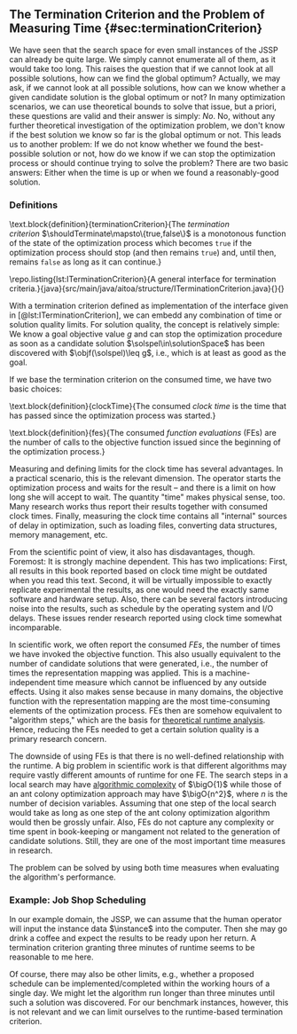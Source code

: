 ## The Termination Criterion and the Problem of Measuring Time {#sec:terminationCriterion}

We have seen that the search space for even small instances of the JSSP can already be quite large.
We simply cannot enumerate all of them, as it would take too long.
This raises the question that if we cannot look at all possible solutions, how can we find the global optimum?
Actually, we may ask, if we cannot look at all possible solutions, how can we know whether a given candidate solution is the global optimum or not?
In many optimization scenarios, we can use theoretical bounds to solve that issue, but a priori, these questions are valid and their answer is simply: *No*.
No, without any further theoretical investigation of the optimization problem, we don't know if the best solution we know so far is the global optimum or not.
This leads us to another problem:
If we do not know whether we found the best-possible solution or not, how do we know if we can stop the optimization process or should continue trying to solve the problem?
There are two basic answers:
Either when the time is up or when we found a reasonably-good solution.

### Definitions

\text.block{definition}{terminationCriterion}{The *termination criterion*&nbsp;$\shouldTerminate\mapsto\{true,false\}$ is a monotonous function of the state of the optimization process which becomes `true` if the optimization process should stop (and then remains `true`) and, until then, remains `false` as long as it can continue.}

\repo.listing{lst:ITerminationCriterion}{A general interface for termination criteria.}{java}{src/main/java/aitoa/structure/ITerminationCriterion.java}{}{}

With a termination criterion defined as implementation of the interface given in [@lst:ITerminationCriterion], we can embedd any combination of time or solution quality limits.
For solution quality, the concept is relatively simple:
We know a goal objective value&nbsp;$g$ and can stop the optimization procedure as soon as a candidate solution&nbsp;$\solspel\in\solutionSpace$ has been discovered with $\objf(\solspel)\leq g$, i.e., which is at least as good as the goal.

If we base the termination criterion on the consumed time, we have two basic choices:

\text.block{definition}{clockTime}{The consumed *clock time* is the time that has passed since the optimization process was started.}

\text.block{definition}{fes}{The consumed *function evaluations*&nbsp;(FEs) are the number of calls to the objective function issued since the beginning of the optimization process.}

Measuring and defining limits for the clock time has several advantages.
In a practical scenario, this is the relevant dimension.
The operator starts the optimization process and waits for the result &ndash; and there is a limit on how long she will accept to wait.
The quantity "time" makes physical sense, too.
Many research works thus report their results together with consumed clock times.
Finally, measuring the clock time contains all "internal" sources of delay in optimization, such as loading files, converting data structures, memory management, etc.

From the scientific point of view, it also has disdavantages, though.
Foremost: It is strongly machine dependent.
This has two implications:
First, all results in this book reported based on clock time might be outdated when you read this text.
Second, it will be virtually impossible to exactly replicate experimental the results, as one would need the exactly same software and hardware setup.
Also, there can be several factors introducing noise into the results, such as schedule by the operating system and I/O delays.
These issues render research reported using clock time somewhat incomparable.

In scientific work, we often report the consumed *FEs*, the number of times we have invoked the objective function.
This also usually equivalent to the number of candidate solutions that were generated, i.e., the number of times the representation mapping was applied.
This is a machine-independent time measure which cannot be influenced by any outside effects.
Using it also makes sense because in many domains, the objective function with the representation mapping are the most time-consuming elements of the optimization process.
FEs then are somehow equivalent to "algorithm steps," which are the basis for [theoretical runtime analysis](http://en.wikipedia.org/wiki/Analysis_of_algorithms).
Hence, reducing the FEs needed to get a certain solution quality is a primary research concern.

The downside of using FEs is that there is no well-defined relationship with the runtime.
A big problem in scientific work is that different algorithms may require vastly different amounts of runtime for one FE.
The search steps in a local search may have [algorithmic complexity](http://en.wikipedia.org/wiki/Analysis_of_algorithms#Orders_of_growth) of $\bigO{1}$ while those of an ant colony optimization approach may have $\bigO{n^2}$, where $n$ is the number of decision variables.
Assuming that one step of the local search would take as long as one step of the ant colony optimization algorithm would then be grossly unfair.
Also, FEs do not capture any complexity or time spent in book-keeping or mangament not related to the generation of candidate solutions.
Still, they are one of the most important time measures in research.

The problem can be solved by using both time measures when evaluating the algorithm's performance.

### Example: Job Shop Scheduling

In our example domain, the JSSP, we can assume that the human operator will input the instance data&nbsp;$\instance$ into the computer.
Then she may go drink a coffee and expect the results to be ready upon her return.
A termination criterion granting three minutes of runtime seems to be reasonable to me here.

Of course, there may also be other limits, e.g., whether a proposed schedule can be implemented/completed within the working hours of a single day.
We might let the algorithm run longer than three minutes until such a solution was discovered.
For our benchmark instances, however, this is not relevant and we can limit ourselves to the runtime-based termination criterion.
